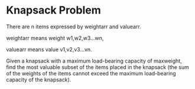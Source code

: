 # Knapsack Problem

There are n items expressed by weightarr and valuearr.

weightarr means weight w1,w2,w3...wn,

valuearr means value v1,v2,v3...vn.

Given a knapsack with a maximum load-bearing capacity of maxweight, find the most valuable subset of the items placed in the knapsack (the sum of the weights of the items cannot exceed the maximum load-bearing capacity of the knapsack).
